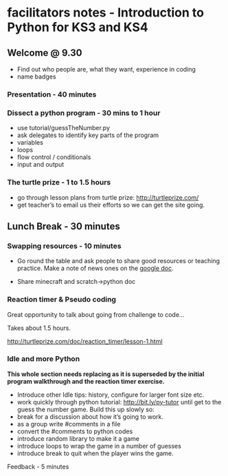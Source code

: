 # facilitators notes - Introduction to Python for KS3 and KS4

## Welcome @ 9.30

- Find out who people are, what they want, experience in coding
- name badges

### Presentation - 40 minutes

### Dissect a python program - 30 mins to 1 hour
- use tutorial/guessTheNumber.py
- ask delegates to identify key parts of the program
 - variables
 - loops
 - flow control / conditionals
 - input and output

### The turtle prize - 1 to 1.5 hours
- go through lesson plans from turtle prize: http://turtleprize.com/
- get teacher’s to email us their efforts so we can get the site going.

## Lunch Break - 30 minutes

### Swapping resources - 10 minutes
- Go round the table and ask people to share good resources or teaching practice. Make a note of news ones on the [google doc](https://docs.google.com/document/d/1Cb0sSYaOoC8mwy4UsmOIvq82o_BX2K7-_u1pu-RBevk/edit#heading=h.5x1970au3g62).

- Share minecraft and scratch->python doc

### Reaction timer & Pseudo coding
Great opportunity to talk about going from challenge to code...

Takes about 1.5 hours.

http://turtleprize.com/doc/reaction_timer/lesson-1.html

### Idle and more Python
**This whole section needs replacing as it is superseded by the initial program walkthrough and the reaction timer exercise.**
- Introduce other Idle tips: history, configure for larger font size etc.
- work quickly through python tutorial: http://bit.ly/py-tutor until get to the guess the number game. Build this up slowly so:
 - break for a discussion about how it’s going to work.
 - as a group write #comments in a file
 - convert the #comments to python codes
 - introduce random library to make it a game
 - introduce loops to wrap the game in a number of guesses
 - introduce break to quit when the player wins the game.

Feedback - 5 minutes
